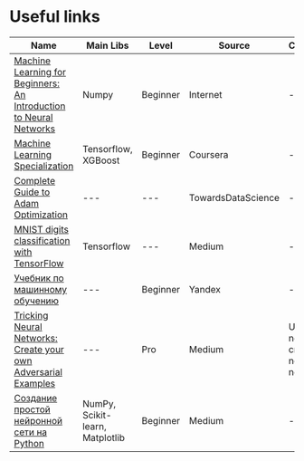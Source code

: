 # Useful links

| Name | Main Libs | Level | Source | Comments |
| --- | --- | --- | --- | --- |
| [Machine Learning for Beginners: An Introduction to Neural Networks](https://victorzhou.com/blog/intro-to-neural-networks/) | Numpy | Beginner | Internet | --- |
| [Machine Learning Specialization](https://www.coursera.org/specializations/machine-learning-introduction) | Tensorflow, XGBoost | Beginner | Coursera | --- |
| [Complete Guide to Adam Optimization](https://towardsdatascience.com/complete-guide-to-adam-optimization-1e5f29532c3d) | --- | --- | TowardsDataScience | --- |
| [MNIST digits classification with TensorFlow](https://medium.com/@udolf15/mnist-digits-classification-with-tensorflow-7f7dcda0fc1e) | Tensorflow | --- | Medium | --- |
| [Учебник по машинному обучению](https://ml-handbook.ru/) | --- | Beginner | Yandex | --- |
| [Tricking Neural Networks: Create your own Adversarial Examples](https://medium.com/@ml.at.berkeley/tricking-neural-networks-create-your-own-adversarial-examples-a61eb7620fd8) | --- | Pro | Medium | Using noise to crack neural network |
| [Создание простой нейронной сети на Python](https://medium.com/nuances-of-programming/создание-простой-нейронной-сети-на-python-7d7caead7fd1) | NumPy, Scikit-learn, Matplotlib | Beginner | Medium | --- |
